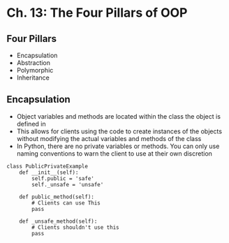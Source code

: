 # **Ch. 13: The Four Pillars of OOP**
## **Four Pillars**
- Encapsulation
- Abstraction
- Polymorphic
- Inheritance
## **Encapsulation**
- Object variables and methods are located within the class the object is defined in
- This allows for clients using the code to create instances of the objects without modifying the actual variables and methods of the class
- In Python, there are no private variables or methods. You can only use naming conventions to warn the client to use at their own discretion

```
class PublicPrivateExample
    def __init__(self):
        self.public = 'safe'
        self._unsafe = 'unsafe'

    def public_method(self):
        # Clients can use This
        pass

    def _unsafe_method(self):
        # Clients shouldn't use this
        pass
```
